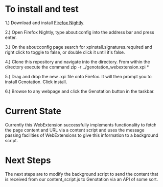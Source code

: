 To install and test
===================
1.) Download and install [Firefox Nightly](https://nightly.mozilla.org/)

2.) Open Firefox Nightly, type about:config into the address bar and press enter.

3.) On the about:config page search for xpinstall.signatures.required and right click to toggle to false, or double click it until it's false.

4.) Clone this repository and navigate into the directory. From within the directory execute the command zip -r ../genotation_webextension.xpi *

5.) Drag and drop the new .xpi file onto Firefox. It will then prompt you to install Genotation. Click install.

6.) Browse to any webpage and click the Genotation button in the taskbar.

Current State
=============
Currently this WebExtension successfully implements functionality to fetch the page content and URL via a content script and uses the message passing facilities of WebExtensions to give this information to a background script.

Next Steps
=============
The next steps are to modify the background script to send the content that is received from our content_script.js to Genotation via an API of some sort.



